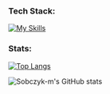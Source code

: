 ### Tech Stack:

[![My Skills](https://skillicons.dev/icons?i=react,js,sass,css,html,git&perline=10&theme=dark)](https://skillicons.dev)

### Stats:

[![Top Langs](https://github-readme-stats.vercel.app/api/top-langs/?username=sobczyk-m&layout=compact&theme=ayu-mirage&langs_count=10)](https://github.com/anuraghazra/github-readme-stats)

![Sobczyk-m's GitHub stats](https://github-readme-stats.vercel.app/api?username=sobczyk-m&show_icons=true&theme=ayu-mirage&hide=stars,prs,issues,contribs)

<!--
**sobczyk-m/sobczyk-m** is a ✨ _special_ ✨ repository because its `README.md` (this file) appears on your GitHub profile.

Here are some ideas to get you started:

- 🔭 I’m currently working on ...
- 🌱 I’m currently learning ...
- 👯 I’m looking to collaborate on ...
- 🤔 I’m looking for help with ...
- 💬 Ask me about ...
- 📫 How to reach me: ...
- 😄 Pronouns: ...
- ⚡ Fun fact: ...
-->
